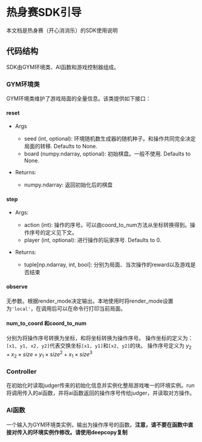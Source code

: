 # 热身赛SDK引导
本文档是热身赛（开心消消乐）的SDK使用说明

## 代码结构

SDK由GYM环境类、AI函数和游戏控制器组成。

### GYM环境类

GYM环境类维护了游戏局面的全量信息。该类提供如下接口：

#### reset
- Args
    - seed (int, optional): 环境随机数生成器的随机种子。和操作共同完全决定局面的转移. Defaults to None.
    - board (numpy.ndarray, optional): 初始棋盘。一般不使用. Defaults to None.

- Returns:
    - numpy.ndarray: 返回初始化后的棋盘

#### step
- Args:
    - action (int): 操作的序号。可以由coord_to_num方法从坐标转换得到。操作序号的定义见下文。
    - player (int, optional): 进行操作的玩家序号. Defaults to 0.

- Returns:
    - tuple[np.ndarray, int, bool]: 分别为局面、当次操作的reward以及游戏是否结束

#### observe
无参数。根据render_mode决定输出。本地使用时将render_mode设置为`'local'`，在调用后可以在命令行打印当前局面。

#### num_to_coord 和coord_to_num
分别为将操作序号转换为坐标，和将坐标转换为操作序号。
操作坐标的定义为：`[x1, y1, x2, y2]`代表交换坐标`[x1, y1]`和`[x2, y2]`的块。
操作序号定义为 $y_2 + x_2 \times size + y_1 \times size^2 + x_1 \times size^3$


### Controller
在初始化时读取judger传来的初始化信息并实例化整局游戏唯一的环境实例。run将调用传入的ai函数，并将ai函数返回的操作序号传给judger，并读取对方操作。

### AI函数
一个输入为GYM环境类实例，输出为操作序号的函数。**注意，请不要在函数中直接对传入的环境实例作修改。请使用deepcopy复制**